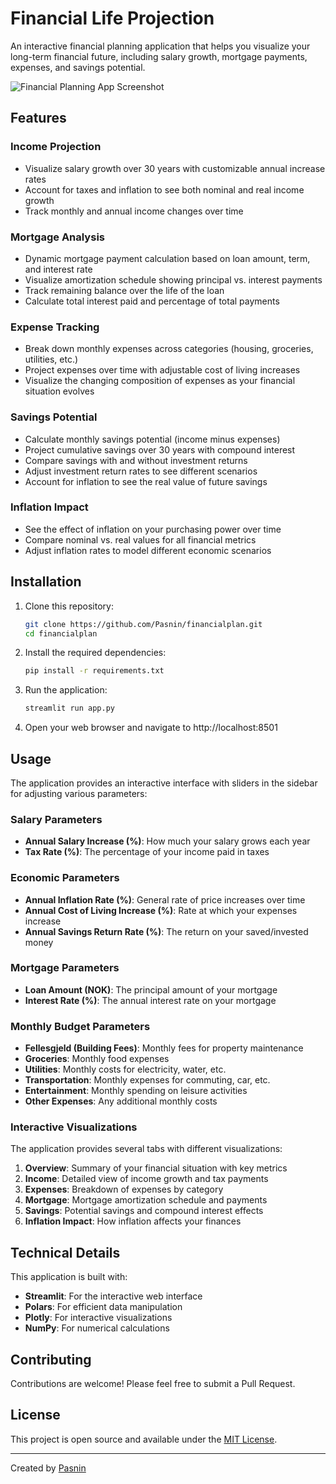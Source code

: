 # Financial Life Projection

An interactive financial planning application that helps you visualize your long-term financial future, including salary growth, mortgage payments, expenses, and savings potential.

![Financial Planning App Screenshot](https://github.com/Pasnin/financialplan/raw/main/screenshot.png)

## Features

### Income Projection
- Visualize salary growth over 30 years with customizable annual increase rates
- Account for taxes and inflation to see both nominal and real income growth
- Track monthly and annual income changes over time

### Mortgage Analysis
- Dynamic mortgage payment calculation based on loan amount, term, and interest rate
- Visualize amortization schedule showing principal vs. interest payments
- Track remaining balance over the life of the loan
- Calculate total interest paid and percentage of total payments

### Expense Tracking
- Break down monthly expenses across categories (housing, groceries, utilities, etc.)
- Project expenses over time with adjustable cost of living increases
- Visualize the changing composition of expenses as your financial situation evolves

### Savings Potential
- Calculate monthly savings potential (income minus expenses)
- Project cumulative savings over 30 years with compound interest
- Compare savings with and without investment returns
- Adjust investment return rates to see different scenarios
- Account for inflation to see the real value of future savings

### Inflation Impact
- See the effect of inflation on your purchasing power over time
- Compare nominal vs. real values for all financial metrics
- Adjust inflation rates to model different economic scenarios

## Installation

1. Clone this repository:
   ```bash
   git clone https://github.com/Pasnin/financialplan.git
   cd financialplan
   ```

2. Install the required dependencies:
   ```bash
   pip install -r requirements.txt
   ```

3. Run the application:
   ```bash
   streamlit run app.py
   ```

4. Open your web browser and navigate to http://localhost:8501

## Usage

The application provides an interactive interface with sliders in the sidebar for adjusting various parameters:

### Salary Parameters
- **Annual Salary Increase (%)**: How much your salary grows each year
- **Tax Rate (%)**: The percentage of your income paid in taxes

### Economic Parameters
- **Annual Inflation Rate (%)**: General rate of price increases over time
- **Annual Cost of Living Increase (%)**: Rate at which your expenses increase
- **Annual Savings Return Rate (%)**: The return on your saved/invested money

### Mortgage Parameters
- **Loan Amount (NOK)**: The principal amount of your mortgage
- **Interest Rate (%)**: The annual interest rate on your mortgage

### Monthly Budget Parameters
- **Fellesgjeld (Building Fees)**: Monthly fees for property maintenance
- **Groceries**: Monthly food expenses
- **Utilities**: Monthly costs for electricity, water, etc.
- **Transportation**: Monthly expenses for commuting, car, etc.
- **Entertainment**: Monthly spending on leisure activities
- **Other Expenses**: Any additional monthly costs

### Interactive Visualizations

The application provides several tabs with different visualizations:

1. **Overview**: Summary of your financial situation with key metrics
2. **Income**: Detailed view of income growth and tax payments
3. **Expenses**: Breakdown of expenses by category
4. **Mortgage**: Mortgage amortization schedule and payments
5. **Savings**: Potential savings and compound interest effects
6. **Inflation Impact**: How inflation affects your finances

## Technical Details

This application is built with:

- **Streamlit**: For the interactive web interface
- **Polars**: For efficient data manipulation
- **Plotly**: For interactive visualizations
- **NumPy**: For numerical calculations

## Contributing

Contributions are welcome! Please feel free to submit a Pull Request.

## License

This project is open source and available under the [MIT License](LICENSE).

---

Created by [Pasnin](https://github.com/Pasnin) 